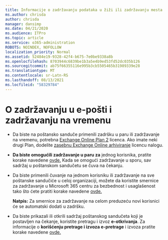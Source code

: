 ```yaml
---
title: Informacije o zadržavanju podataka u žiži ili zadržavanju mesta
ms.author: chrisda
author: chrisda
manager: dansimp
ms.date: 04/21/2020
ms.audience: ITPro
ms.topic: article
ms.service: o365-administration
ROBOTS: NOINDEX, NOFOLLOW
localization_priority: Normal
ms.assetid: 52484e19-9328-42f4-b675-7e0be9338a8b
ms.openlocfilehash: 8703944c6839be1b3a5e4b9ed53fd52dc035b126
ms.sourcegitcommit: ab75f66355116e995b3cb5505465b31989339e28
ms.translationtype: MT
ms.contentlocale: sr-Latn-RS
ms.lasthandoff: 08/13/2021
ms.locfileid: "58329784"
---
```

# <a name="about-litigation-holds-and-in-place-holds"></a>O zadržavanju u e-pošti i zadržavanju na vremenu

- Da biste na poštansko sanduče primenili zadršku u paru ili zadržavanje na vremenu, potrebna [Exchange Online Plan 2](https://docs.microsoft.com/office365/servicedescriptions/office-365-platform-service-description/office-365-plan-options) licenca. Ako imate neki drugi Plan, dodelite [zasebnu Exchange Online arhiviranje](https://docs.microsoft.com/office365/servicedescriptions/exchange-online-archiving-service-description/exchange-online-archiving-service-description) licencu nalogu. 
    
- **Da biste omogućili zadržavanje u paru za** jednog korisnika, pratite korake navedene [ovde.](https://docs.microsoft.com/microsoft-365/compliance/create-a-litigation-hold?view=o365-worldwide#place-a-mailbox-on-litigation-hold) Kada se omogući zadržavanje u sporu, sav sadržaj u poštanskom sandučetu se čuva na čekanju.
    
- Da biste  primenili čuvanje na jednom korisniku ili zadržavanje na sve poštanske sandučiće u celoj organizaciji, možete da koristite smernice za zadržavanje u Microsoft 365 centru za bezbednost i usaglašenost tako što ćete pratiti korake navedene [ovde.](https://docs.microsoft.com/microsoft-365/compliance/retention-policies)
    
    **Natpis:** Za smernice za zadržavanje na celom preduzeću novi korisnici će se automatski dodati u zadršku. 
  
- Da biste prikazali ili otkrili sadržaj poštanskog sandučeta koji je postavljen na čekanje, koristite pretragu i izvoz **e-otkrivanja**. Za informacije o **korišćenju pretrage i izvoza e-pretrage** i izvoza pratite korake navedene [ovde.](https://docs.microsoft.com/microsoft-365/compliance/export-search-results)
    


